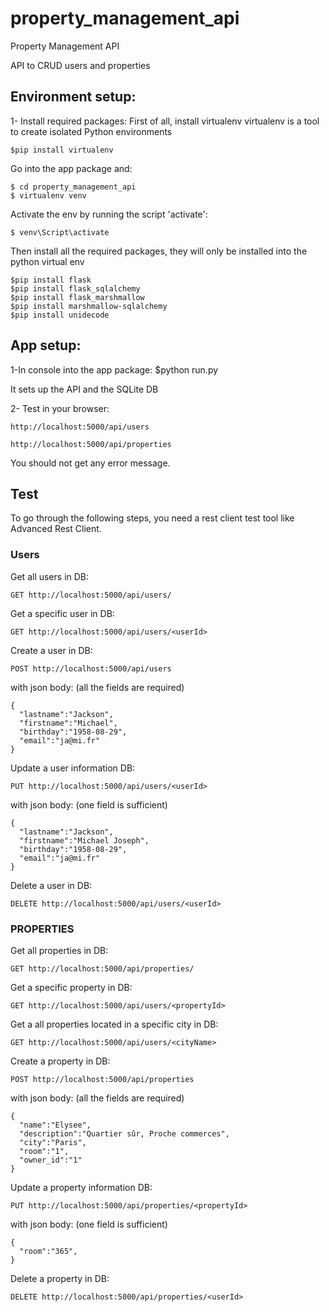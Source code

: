 # property_management_api
Property Management API

API to CRUD users and properties

## Environment setup:
1- Install required packages:
First of all, install virtualenv 
virtualenv is a tool to create isolated Python environments
```
$pip install virtualenv
```
Go into the app package and:
```
$ cd property_management_api
$ virtualenv venv
```
Activate the env by running the script 'activate':
```
$ venv\Script\activate
```

Then install all the required packages, they will only be installed into the python virtual env
```
$pip install flask
$pip install flask_sqlalchemy
$pip install flask_marshmallow
$pip install marshmallow-sqlalchemy
$pip install unidecode
```

## App setup:

1-In console into the app package: 
$python run.py

It sets up the API and the SQLite DB

2- Test in your browser:
```
http://localhost:5000/api/users
``` 
```
http://localhost:5000/api/properties
```
You should not get any error message.

## Test

To go through the following steps, you need a rest client test tool like Advanced Rest Client.

### Users

Get all users in DB:
```
GET http://localhost:5000/api/users/
```

Get a specific user in DB:
```
GET http://localhost:5000/api/users/<userId>
```

Create a user in DB:
```
POST http://localhost:5000/api/users
```
with json body: (all the fields are required)
```
{
  "lastname":"Jackson",
  "firstname":"Michael",
  "birthday":"1958-08-29",
  "email":"ja@mi.fr"
}
```

Update a user information DB:
```
PUT http://localhost:5000/api/users/<userId>
```
with json body: (one field is sufficient)
```
{
  "lastname":"Jackson",
  "firstname":"Michael Joseph",
  "birthday":"1958-08-29",
  "email":"ja@mi.fr"
}
```

Delete a user in DB:
```
DELETE http://localhost:5000/api/users/<userId>
```

### PROPERTIES

Get all properties in DB:
```
GET http://localhost:5000/api/properties/
```

Get a specific property in DB:
```
GET http://localhost:5000/api/users/<propertyId>
```

Get a all properties located in a specific city in DB:
```
GET http://localhost:5000/api/users/<cityName>
```


Create a property in DB:
```
POST http://localhost:5000/api/properties
```
with json body: (all the fields are required)
```
{
  "name":"Elysee",
  "description":"Quartier sûr, Proche commerces",
  "city":"Paris",
  "room":"1",
  "owner_id":"1"
}
```

Update a property information DB:
```
PUT http://localhost:5000/api/properties/<propertyId>
```
with json body: (one field is sufficient)
```
{
  "room":"365",
}
```

Delete a property in DB:
```
DELETE http://localhost:5000/api/properties/<userId>
```


